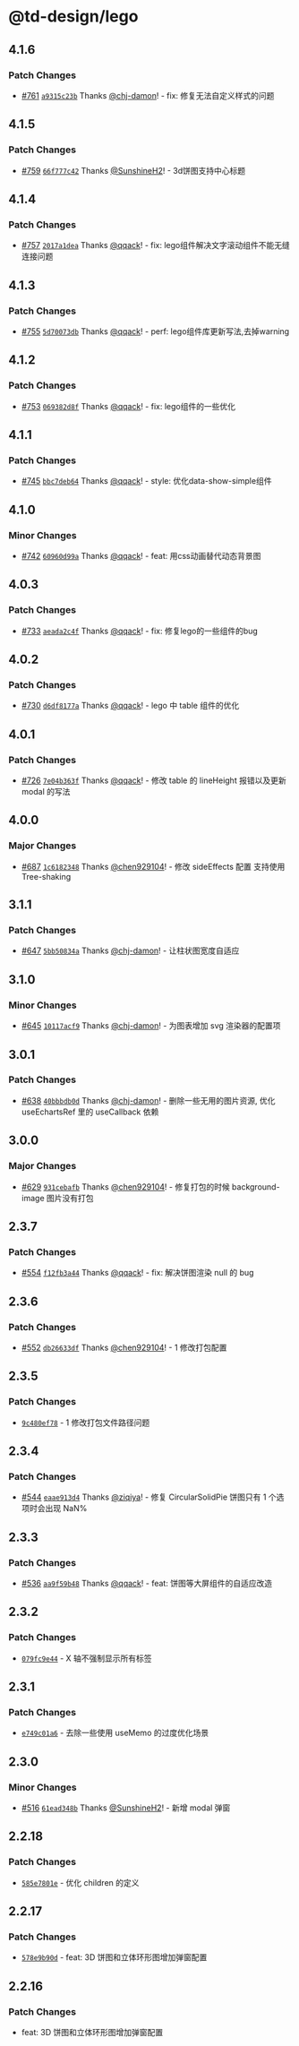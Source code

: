 # @td-design/lego

## 4.1.6

### Patch Changes

- [#761](https://github.com/thundersdata-frontend/td-design/pull/761) [`a9315c23b`](https://github.com/thundersdata-frontend/td-design/commit/a9315c23b7816f37513f401d43b06ae7523b0ebb) Thanks [@chj-damon](https://github.com/chj-damon)! - fix: 修复无法自定义样式的问题

## 4.1.5

### Patch Changes

- [#759](https://github.com/thundersdata-frontend/td-design/pull/759) [`66f777c42`](https://github.com/thundersdata-frontend/td-design/commit/66f777c42028549437cbb35308135daea8fb258c) Thanks [@SunshineH2](https://github.com/SunshineH2)! - 3d饼图支持中心标题

## 4.1.4

### Patch Changes

- [#757](https://github.com/thundersdata-frontend/td-design/pull/757) [`2017a1dea`](https://github.com/thundersdata-frontend/td-design/commit/2017a1dea0e6c843e84a1b7cd66372392ec67be6) Thanks [@qqack](https://github.com/qqack)! - fix: lego组件解决文字滚动组件不能无缝连接问题

## 4.1.3

### Patch Changes

- [#755](https://github.com/thundersdata-frontend/td-design/pull/755) [`5d70073db`](https://github.com/thundersdata-frontend/td-design/commit/5d70073db0a5365f363854ce4e10e3d7cfa696aa) Thanks [@qqack](https://github.com/qqack)! - perf: lego组件库更新写法,去掉warning

## 4.1.2

### Patch Changes

- [#753](https://github.com/thundersdata-frontend/td-design/pull/753) [`069382d8f`](https://github.com/thundersdata-frontend/td-design/commit/069382d8f6b012fcce75d2bd5769083eaa6bfa4e) Thanks [@qqack](https://github.com/qqack)! - fix: lego组件的一些优化

## 4.1.1

### Patch Changes

- [#745](https://github.com/thundersdata-frontend/td-design/pull/745) [`bbc7deb64`](https://github.com/thundersdata-frontend/td-design/commit/bbc7deb64da6805a33ff20e2b5dbdd0a2e714df0) Thanks [@qqack](https://github.com/qqack)! - style: 优化data-show-simple组件

## 4.1.0

### Minor Changes

- [#742](https://github.com/thundersdata-frontend/td-design/pull/742) [`60960d99a`](https://github.com/thundersdata-frontend/td-design/commit/60960d99ace962e135ef957ae06367aba8955d7f) Thanks [@qqack](https://github.com/qqack)! - feat: 用css动画替代动态背景图

## 4.0.3

### Patch Changes

- [#733](https://github.com/thundersdata-frontend/td-design/pull/733) [`aeada2c4f`](https://github.com/thundersdata-frontend/td-design/commit/aeada2c4f464dc84ad2cfab315c956236bfe70b1) Thanks [@qqack](https://github.com/qqack)! - fix: 修复lego的一些组件的bug

## 4.0.2

### Patch Changes

- [#730](https://github.com/thundersdata-frontend/td-design/pull/730) [`d6df8177a`](https://github.com/thundersdata-frontend/td-design/commit/d6df8177a9b8a43ee15a3ecae1d92f87db508780) Thanks [@qqack](https://github.com/qqack)! - lego 中 table 组件的优化

## 4.0.1

### Patch Changes

- [#726](https://github.com/thundersdata-frontend/td-design/pull/726) [`7e04b363f`](https://github.com/thundersdata-frontend/td-design/commit/7e04b363fc35419219bc9afce20c197d50ca6209) Thanks [@qqack](https://github.com/qqack)! - 修改 table 的 lineHeight 报错以及更新 modal 的写法

## 4.0.0

### Major Changes

- [#687](https://github.com/thundersdata-frontend/td-design/pull/687) [`1c6182348`](https://github.com/thundersdata-frontend/td-design/commit/1c6182348dbb3e97ae014b20b432cccc8452e701) Thanks [@chen929104](https://github.com/chen929104)! - 修改 sideEffects 配置 支持使用 Tree-shaking

## 3.1.1

### Patch Changes

- [#647](https://github.com/thundersdata-frontend/td-design/pull/647) [`5bb50834a`](https://github.com/thundersdata-frontend/td-design/commit/5bb50834acd3cc4c4951275e1ee49512805e9335) Thanks [@chj-damon](https://github.com/chj-damon)! - 让柱状图宽度自适应

## 3.1.0

### Minor Changes

- [#645](https://github.com/thundersdata-frontend/td-design/pull/645) [`10117acf9`](https://github.com/thundersdata-frontend/td-design/commit/10117acf92f6e4fe6d7600fc439686e7f916d966) Thanks [@chj-damon](https://github.com/chj-damon)! - 为图表增加 svg 渲染器的配置项

## 3.0.1

### Patch Changes

- [#638](https://github.com/thundersdata-frontend/td-design/pull/638) [`40bbbdb0d`](https://github.com/thundersdata-frontend/td-design/commit/40bbbdb0d1e4d11a9245fa782d84529312694ed7) Thanks [@chj-damon](https://github.com/chj-damon)! - 删除一些无用的图片资源, 优化 useEchartsRef 里的 useCallback 依赖

## 3.0.0

### Major Changes

- [#629](https://github.com/thundersdata-frontend/td-design/pull/629) [`931cebafb`](https://github.com/thundersdata-frontend/td-design/commit/931cebafb99ab21e18dd8957fff394b07cf573b1) Thanks [@chen929104](https://github.com/chen929104)! - 修复打包的时候 background-image 图片没有打包

## 2.3.7

### Patch Changes

- [#554](https://github.com/thundersdata-frontend/td-design/pull/554) [`f12fb3a44`](https://github.com/thundersdata-frontend/td-design/commit/f12fb3a4429e9e80878b55b38185308f82b45da8) Thanks [@qqack](https://github.com/qqack)! - fix: 解决饼图渲染 null 的 bug

## 2.3.6

### Patch Changes

- [#552](https://github.com/thundersdata-frontend/td-design/pull/552) [`db26633df`](https://github.com/thundersdata-frontend/td-design/commit/db26633df44d2d796fdc69c62020f28e9b09190a) Thanks [@chen929104](https://github.com/chen929104)! - 1 修改打包配置

## 2.3.5

### Patch Changes

- [`9c480ef78`](https://github.com/thundersdata-frontend/td-design/commit/9c480ef7847c86e551097a8d1ef6ff98c192f79d) - 1 修改打包文件路径问题

## 2.3.4

### Patch Changes

- [#544](https://github.com/thundersdata-frontend/td-design/pull/544) [`eaae913d4`](https://github.com/thundersdata-frontend/td-design/commit/eaae913d4edd24533f5119272f8d48cb0b4a5ef9) Thanks [@ziqiya](https://github.com/ziqiya)! - 修复 CircularSolidPie 饼图只有 1 个选项时会出现 NaN%

## 2.3.3

### Patch Changes

- [#536](https://github.com/thundersdata-frontend/td-design/pull/536) [`aa9f59b48`](https://github.com/thundersdata-frontend/td-design/commit/aa9f59b4865666b03c805151087b4485072b949a) Thanks [@qqack](https://github.com/qqack)! - feat: 饼图等大屏组件的自适应改造

## 2.3.2

### Patch Changes

- [`079fc9e44`](https://github.com/thundersdata-frontend/td-design/commit/079fc9e4482b3be0d29524b0c7d826dcebf8b6b8) - X 轴不强制显示所有标签

## 2.3.1

### Patch Changes

- [`e749c01a6`](https://github.com/thundersdata-frontend/td-design/commit/e749c01a6daa53c1171104b30b720dc3625ce1f9) - 去除一些使用 useMemo 的过度优化场景

## 2.3.0

### Minor Changes

- [#516](https://github.com/thundersdata-frontend/td-design/pull/516) [`61ead348b`](https://github.com/thundersdata-frontend/td-design/commit/61ead348bd4e96cef1f6dd2e992c004876cbb15a) Thanks [@SunshineH2](https://github.com/SunshineH2)! - 新增 modal 弹窗

## 2.2.18

### Patch Changes

- [`585e7801e`](https://github.com/thundersdata-frontend/td-design/commit/585e7801e246a25f2dfa647a4dd9e6a5800b5f3c) - 优化 children 的定义

## 2.2.17

### Patch Changes

- [`578e9b90d`](https://github.com/thundersdata-frontend/td-design/commit/578e9b90d67c39163f544b4190e09e97ec2fb016) - feat: 3D 饼图和立体环形图增加弹窗配置

## 2.2.16

### Patch Changes

- feat: 3D 饼图和立体环形图增加弹窗配置
